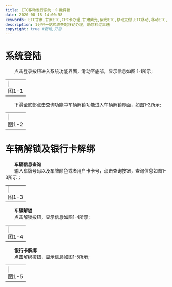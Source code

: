 ```yaml
---
title: ETC移动发行系统：车辆解锁
date: 2020-08-18 14:00:58
keywords: ETC甘肃,甘肃ETC,CPC卡办理,甘肃紫光,紫光ETC,移动支付,ETC移动,移动ETC,ETC办理，ETC手持终端,甘肃ETC办理,甘肃ETC发行,移动发行终端,手持便携式收费系统
description: 1分钟一站式收费站移动办理，助您秒过高速
copyright: true #新增,开启  
---
```


# 系统登陆
&emsp;&emsp;点击登录按钮进入系统功能界面，滑动至底部，显示信息如图 1-1所示;
<table>
  <td><img src="/pub-images/vehicle-1.jpg"  width="30%" /><div style="text-align:center;">图1-1</div></td>
   </table>
   &emsp;&emsp;下滑至底部点击查询功能中车辆解锁功能进入车辆解锁界面，如图1-2所示;
   <table>
     <td><img src="/pub-images/vehicle-2.jpg"  width="30%" /><div style="text-align:center;">图1-2</div></td>
      </table> 
      
# 车辆解锁及银行卡解绑
<div style="font-weight:bold;">&emsp;&emsp;车辆信息查询</div>
&emsp;&emsp;输入车牌号码以及车牌颜色或者用户卡卡号，点击查询按钮，查询信息如图1-3所示；
<table>
  <td><img src="/pub-images/vehicle-3.jpg"  width="30%" /><div style="text-align:center;">图1-3</div></td>
   </table>
   
<div style="font-weight:bold;">&emsp;&emsp;车辆解锁</div>
&emsp;&emsp;点击解锁按钮，显示信息如图1-4所示;
<table>
  <td><img src="/pub-images/vehicle-4.jpg"  width="30%" /><div style="text-align:center;">图1-4</div></td>
   </table>

   
<div style="font-weight:bold;">&emsp;&emsp;银行卡解绑</div>
&emsp;&emsp;点击解绑按钮，显示信息如图1-5所示;
<table>
  <td><img src="/pub-images/vehicle-5.jpg"  width="30%" /><div style="text-align:center;">图1-5</div></td>
   </table>
